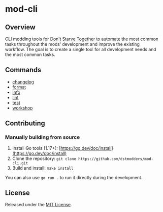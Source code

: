 # mod-cli

## Overview

CLI modding tools for [Don't Starve Together][] to automate the most common
tasks throughout the mods' development and improve the existing workflow. The
goal is to create a single tool for all development needs and the most common
tasks.

## Commands

- [changelog](./readme/changelog.md)
- [format](./readme/format.md)
- [info](./readme/info.md)
- [lint](./readme/lint.md)
- [test](./readme/test.md)
- [workshop](./readme/workshop.md)

## Contributing

### Manually building from source

1. Install Go tools (1.17+): [https://go.dev/doc/install](https://go.dev/doc/install)
2. Clone the repository: `git clone https://github.com/dstmodders/mod-cli.git`
3. Build and install: `make install`

You can also use `go run .` to run it directly during the development.

## License

Released under the [MIT License](https://opensource.org/licenses/MIT).

[don't starve together]: https://www.klei.com/games/dont-starve-together
